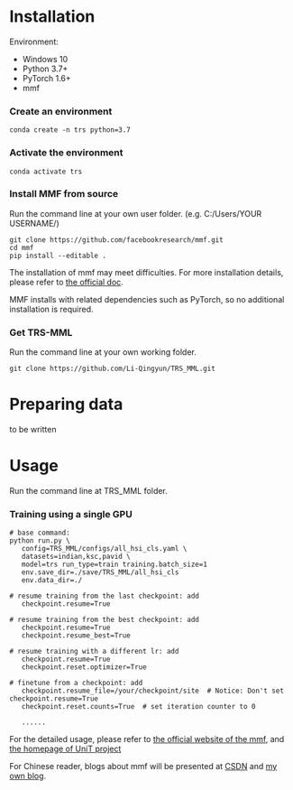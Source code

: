 # Installation

Environment:
* Windows 10
* Python 3.7+
* PyTorch 1.6+
* mmf

### Create an environment 
```commandline
conda create -n trs python=3.7
```

### Activate the environment
```commandline
conda activate trs
```

### Install MMF from source
Run the command line at your own user folder. (e.g. C:/Users/YOUR USERNAME/)
 ```commandline
git clone https://github.com/facebookresearch/mmf.git
cd mmf
pip install --editable .
```
The installation of mmf may meet difficulties. For more installation details, please refer to [the official doc](https://mmf.sh/docs/).

MMF installs with related dependencies such as PyTorch, so no additional installation is required.

### Get TRS-MML

Run the command line at your own working folder.
 ```commandline
git clone https://github.com/Li-Qingyun/TRS_MML.git
```

# Preparing data

to be written


# Usage

Run the command line at TRS_MML folder.

### Training using a single GPU

 ```commandline
# base command:
python run.py \
    config=TRS_MML/configs/all_hsi_cls.yaml \
    datasets=indian,ksc,pavid \
    model=trs run_type=train training.batch_size=1 
    env.save_dir=./save/TRS_MML/all_hsi_cls
    env.data_dir=./

# resume training from the last checkpoint: add
    checkpoint.resume=True

# resume training from the best checkpoint: add
    checkpoint.resume=True
    checkpoint.resume_best=True

# resume training with a different lr: add
    checkpoint.resume=True
    checkpoint.reset.optimizer=True

# finetune from a checkpoint: add
    checkpoint.resume_file=/your/checkpoint/site  # Notice: Don't set checkpoint.resume=True
    checkpoint.reset.counts=True  # set iteration counter to 0

    ......
```

For the detailed usage, please refer to [the official website of the mmf](https://mmf.sh/), and [the homepage of UniT project](https://mmf.sh/docs/projects/unit)

For Chinese reader, blogs about mmf will be presented at [CSDN](https://qingyun.blog.csdn.net/) and [my own blog](https://liqingyun.zone).
